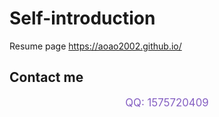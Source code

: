 # Self-introduction

Resume page https://aoao2002.github.io/


## <i class="fas fa-phone-alt"></i> Contact me



<center>

<a style="font-size:1.2em;  color: #845ec2; width:auto;">QQ: 1575720409</a>

